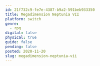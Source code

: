 ```yaml
---
id: 21f732c9-fe7e-4387-b9a2-591beb933350
title: Megadimension Neptunia VII
platform: switch
genre:
  - rpg
digital: false
physical: true
guide: false
pending: false
posted: 2020-11-20
slug: megadimension-neptunia-vii
---
```


